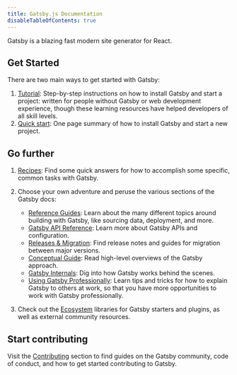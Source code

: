 ```yaml
---
title: Gatsby.js Documentation
disableTableOfContents: true
---
```


Gatsby is a blazing fast modern site generator for React.

## Get Started

There are two main ways to get started with Gatsby:

1. [Tutorial](/tutorial/): Step-by-step instructions on how to install Gatsby and start a project: written for people without Gatsby or web development experience, though these learning resources have helped developers of all skill levels.
2. [Quick start](/docs/quick-start): One page summary of how to install Gatsby and start a new project.

## Go further

1. [Recipes](/docs/recipes/): Find some quick answers for how to accomplish some specific, common tasks with Gatsby.
2. Choose your own adventure and peruse the various sections of the Gatsby docs:

   - [Reference Guides](/docs/guides/): Learn about the many different topics around building with Gatsby, like sourcing data, deployment, and more.
   - [Gatsby API Reference](/docs/api-reference/): Learn more about Gatsby APIs and configuration.
   - [Releases & Migration](/docs/releases-and-migration/): Find release notes and guides for migration between major versions.
   - [Conceptual Guide](/docs/conceptual-guide/): Read high-level overviews of the Gatsby approach.
   - [Gatsby Internals](/docs/gatsby-internals/): Dig into how Gatsby works behind the scenes.
   - [Using Gatsby Professionally](/docs/using-gatsby-professionally/): Learn tips and tricks for how to explain Gatsby to others at work, so that you have more opportunities to work with Gatsby professionally.

3. Check out the [Ecosystem](/ecosystem/) libraries for Gatsby starters and plugins, as well as external community resources.

## Start contributing

Visit the [Contributing](/contributing/) section to find guides on the Gatsby community, code of conduct, and how to get started contributing to Gatsby.

<EmailCaptureForm signupMessage="Want to keep up with the latest tips &amp; tricks? Subscribe to our newsletter!" />

